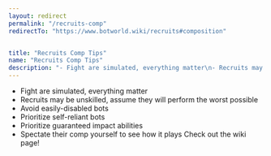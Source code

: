 ```yaml
---
layout: redirect
permalink: "/recruits-comp"
redirectTo: "https://www.botworld.wiki/recruits#composition"


title: "Recruits Comp Tips"
name: "Recruits Comp Tips"
description: "- Fight are simulated, everything matter\n- Recruits may be unskilled, assume they will perform the worst possible\n- Avoid easily-disabled bots\n- Prioritize self-reliant bots\n- Prioritize guaranteed impact abilities\n- Spectate their comp yourself to see how it plays\nCheck out the wiki page!"
---
```

- Fight are simulated, everything matter
- Recruits may be unskilled, assume they will perform the worst possible
- Avoid easily-disabled bots
- Prioritize self-reliant bots
- Prioritize guaranteed impact abilities
- Spectate their comp yourself to see how it plays
Check out the wiki page!
